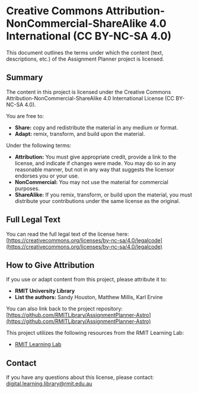 # Creative Commons Attribution-NonCommercial-ShareAlike 4.0 International (CC BY-NC-SA 4.0)

This document outlines the terms under which the content (text, descriptions, etc.) of the Assignment Planner project is licensed.

## Summary

The content in this project is licensed under the Creative Commons Attribution-NonCommercial-ShareAlike 4.0 International License (CC BY-NC-SA 4.0).

You are free to:

-   **Share:** copy and redistribute the material in any medium or format.
-   **Adapt:** remix, transform, and build upon the material.

Under the following terms:

-   **Attribution:** You must give appropriate credit, provide a link to the license, and indicate if changes were made. You may do so in any reasonable manner, but not in any way that suggests the licensor endorses you or your use.
-   **NonCommercial:** You may not use the material for commercial purposes.
-   **ShareAlike:** If you remix, transform, or build upon the material, you must distribute your contributions under the same license as the original.

## Full Legal Text

You can read the full legal text of the license here: [https://creativecommons.org/licenses/by-nc-sa/4.0/legalcode](https://creativecommons.org/licenses/by-nc-sa/4.0/legalcode)

## How to Give Attribution

If you use or adapt content from this project, please attribute it to:

-   **RMIT University Library**
- **List the authors:** Sandy Houston, Matthew Millis, Karl Ervine

You can also link back to the project repository: [https://github.com/RMITLibrary/AssignmentPlanner-Astro](https://github.com/RMITLibrary/AssignmentPlanner-Astro)

This project utilizes the following resources from the RMIT Learning Lab:
- [RMIT Learning Lab](https://learninglab.rmit.edu.au/)

## Contact

If you have any questions about this license, please contact: [digital.learning.library@rmit.edu.au](mailto:digital.learning.library@rmit.edu.au)
